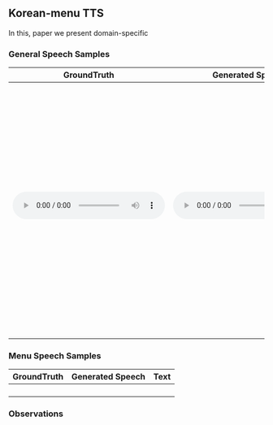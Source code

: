 ## Korean-menu TTS

In this, paper we present domain-specific 

### General Speech Samples

| GroundTruth | Generated Speech | Text |
| ----------- | ---------------- | ---- |
|   <audio src="./audiosamples/SGuniverse_09886_gt.wav" type="audio/wav" controls="" preload=""></audio>   |   <audio src="./audiosamples/SGuniverse_09886_confs2.wav" type="audio/wav" controls="" preload=""></audio>               |  아니 다 처음보는 사람들이어서 그러는 거 아니야 처음 그니까 그런 면접을 처음 보는 사람들이어서   |
|             |                  |      |
|             |                  |      |
|             |                  |      |

### Menu Speech Samples 

| GroundTruth | Generated Speech | Text |
| ----------- | ---------------- | ---- |
|             |                  |      |
|             |                  |      |
|             |                  |      |
|             |                  |      |


### Observations

